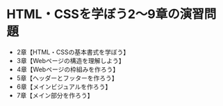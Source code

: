 # HTML・CSSを学ぼう2～9章の演習問題
* 2章【HTML・CSSの基本書式を学ぼう】
* 3章【Webページの構造を理解しよう】
* 4章【Webページの枠組みを作ろう】
* 5章【ヘッダーとフッターを作ろう】
* 6章【メインビジュアルを作ろう】
* 7章【メイン部分を作ろう】